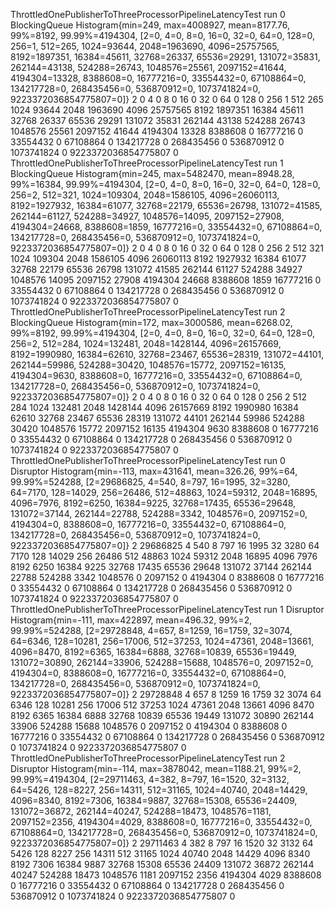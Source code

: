 ThrottledOnePublisherToThreeProcessorPipelineLatencyTest run 0 BlockingQueue Histogram{min=249, max=4008927, mean=8177.76, 99%=8192, 99.99%=4194304, [2=0, 4=0, 8=0, 16=0, 32=0, 64=0, 128=0, 256=1, 512=265, 1024=93644, 2048=1963690, 4096=25757565, 8192=1897351, 16384=45611, 32768=26337, 65536=29291, 131072=35831, 262144=43138, 524288=26743, 1048576=25561, 2097152=41644, 4194304=13328, 8388608=0, 16777216=0, 33554432=0, 67108864=0, 134217728=0, 268435456=0, 536870912=0, 1073741824=0, 9223372036854775807=0]}
2	0
4	0
8	0
16	0
32	0
64	0
128	0
256	1
512	265
1024	93644
2048	1963690
4096	25757565
8192	1897351
16384	45611
32768	26337
65536	29291
131072	35831
262144	43138
524288	26743
1048576	25561
2097152	41644
4194304	13328
8388608	0
16777216	0
33554432	0
67108864	0
134217728	0
268435456	0
536870912	0
1073741824	0
9223372036854775807	0
ThrottledOnePublisherToThreeProcessorPipelineLatencyTest run 1 BlockingQueue Histogram{min=245, max=5482470, mean=8948.28, 99%=16384, 99.99%=4194304, [2=0, 4=0, 8=0, 16=0, 32=0, 64=0, 128=0, 256=2, 512=321, 1024=109304, 2048=1586105, 4096=26060113, 8192=1927932, 16384=61077, 32768=22179, 65536=26798, 131072=41585, 262144=61127, 524288=34927, 1048576=14095, 2097152=27908, 4194304=24668, 8388608=1859, 16777216=0, 33554432=0, 67108864=0, 134217728=0, 268435456=0, 536870912=0, 1073741824=0, 9223372036854775807=0]}
2	0
4	0
8	0
16	0
32	0
64	0
128	0
256	2
512	321
1024	109304
2048	1586105
4096	26060113
8192	1927932
16384	61077
32768	22179
65536	26798
131072	41585
262144	61127
524288	34927
1048576	14095
2097152	27908
4194304	24668
8388608	1859
16777216	0
33554432	0
67108864	0
134217728	0
268435456	0
536870912	0
1073741824	0
9223372036854775807	0
ThrottledOnePublisherToThreeProcessorPipelineLatencyTest run 2 BlockingQueue Histogram{min=172, max=3000586, mean=6268.02, 99%=8192, 99.99%=4194304, [2=0, 4=0, 8=0, 16=0, 32=0, 64=0, 128=0, 256=2, 512=284, 1024=132481, 2048=1428144, 4096=26157669, 8192=1990980, 16384=62610, 32768=23467, 65536=28319, 131072=44101, 262144=59986, 524288=30420, 1048576=15772, 2097152=16135, 4194304=9630, 8388608=0, 16777216=0, 33554432=0, 67108864=0, 134217728=0, 268435456=0, 536870912=0, 1073741824=0, 9223372036854775807=0]}
2	0
4	0
8	0
16	0
32	0
64	0
128	0
256	2
512	284
1024	132481
2048	1428144
4096	26157669
8192	1990980
16384	62610
32768	23467
65536	28319
131072	44101
262144	59986
524288	30420
1048576	15772
2097152	16135
4194304	9630
8388608	0
16777216	0
33554432	0
67108864	0
134217728	0
268435456	0
536870912	0
1073741824	0
9223372036854775807	0
ThrottledOnePublisherToThreeProcessorPipelineLatencyTest run 0 Disruptor Histogram{min=-113, max=431641, mean=326.26, 99%=64, 99.99%=524288, [2=29686825, 4=540, 8=797, 16=1995, 32=3280, 64=7170, 128=14029, 256=26486, 512=48863, 1024=59312, 2048=16895, 4096=7976, 8192=6250, 16384=9225, 32768=17435, 65536=29648, 131072=37144, 262144=22788, 524288=3342, 1048576=0, 2097152=0, 4194304=0, 8388608=0, 16777216=0, 33554432=0, 67108864=0, 134217728=0, 268435456=0, 536870912=0, 1073741824=0, 9223372036854775807=0]}
2	29686825
4	540
8	797
16	1995
32	3280
64	7170
128	14029
256	26486
512	48863
1024	59312
2048	16895
4096	7976
8192	6250
16384	9225
32768	17435
65536	29648
131072	37144
262144	22788
524288	3342
1048576	0
2097152	0
4194304	0
8388608	0
16777216	0
33554432	0
67108864	0
134217728	0
268435456	0
536870912	0
1073741824	0
9223372036854775807	0
ThrottledOnePublisherToThreeProcessorPipelineLatencyTest run 1 Disruptor Histogram{min=-111, max=422897, mean=496.32, 99%=2, 99.99%=524288, [2=29728848, 4=657, 8=1259, 16=1759, 32=3074, 64=6346, 128=10281, 256=17006, 512=37253, 1024=47361, 2048=13661, 4096=8470, 8192=6365, 16384=6888, 32768=10839, 65536=19449, 131072=30890, 262144=33906, 524288=15688, 1048576=0, 2097152=0, 4194304=0, 8388608=0, 16777216=0, 33554432=0, 67108864=0, 134217728=0, 268435456=0, 536870912=0, 1073741824=0, 9223372036854775807=0]}
2	29728848
4	657
8	1259
16	1759
32	3074
64	6346
128	10281
256	17006
512	37253
1024	47361
2048	13661
4096	8470
8192	6365
16384	6888
32768	10839
65536	19449
131072	30890
262144	33906
524288	15688
1048576	0
2097152	0
4194304	0
8388608	0
16777216	0
33554432	0
67108864	0
134217728	0
268435456	0
536870912	0
1073741824	0
9223372036854775807	0
ThrottledOnePublisherToThreeProcessorPipelineLatencyTest run 2 Disruptor Histogram{min=-114, max=3878042, mean=1188.21, 99%=2, 99.99%=4194304, [2=29711463, 4=382, 8=797, 16=1520, 32=3132, 64=5426, 128=8227, 256=14311, 512=31165, 1024=40740, 2048=14429, 4096=8340, 8192=7306, 16384=9887, 32768=15308, 65536=24409, 131072=36872, 262144=40247, 524288=18473, 1048576=1181, 2097152=2356, 4194304=4029, 8388608=0, 16777216=0, 33554432=0, 67108864=0, 134217728=0, 268435456=0, 536870912=0, 1073741824=0, 9223372036854775807=0]}
2	29711463
4	382
8	797
16	1520
32	3132
64	5426
128	8227
256	14311
512	31165
1024	40740
2048	14429
4096	8340
8192	7306
16384	9887
32768	15308
65536	24409
131072	36872
262144	40247
524288	18473
1048576	1181
2097152	2356
4194304	4029
8388608	0
16777216	0
33554432	0
67108864	0
134217728	0
268435456	0
536870912	0
1073741824	0
9223372036854775807	0
